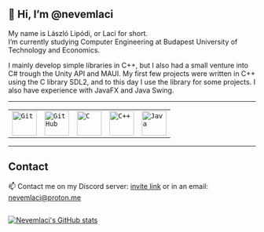 ## 👋 Hi, I’m @nevemlaci

My name is László Lipódi, or Laci for short.<br> 
I’m currently studying Computer Engineering at Budapest University of Technology and Economics. 

I mainly develop simple libraries in C++, but I also had a small venture into C# trough the Unity API and MAUI.
My first few projects were written in C++ using the C library SDL2, and to this day I use the library for some projects.
I also have experience with JavaFX and Java Swing.

----
<div >
	<table>
		<tr>
			<td><code><img width="50" src="https://user-images.githubusercontent.com/25181517/192108372-f71d70ac-7ae6-4c0d-8395-51d8870c2ef0.png" alt="Git" title="Git"/></code></td>
			<td><code><img width="50" src="https://user-images.githubusercontent.com/25181517/192108374-8da61ba1-99ec-41d7-80b8-fb2f7c0a4948.png" alt="GitHub" title="GitHub"/></code></td>
			<td><code><img width="50" src="https://user-images.githubusercontent.com/25181517/192106070-46255bcf-65e6-4c6b-a296-bf8d0d8fb2a7.png" alt="C" title="C"/></code></td>
			<td><code><img width="50" src="https://user-images.githubusercontent.com/25181517/192106073-90fffafe-3562-4ff9-a37e-c77a2da0ff58.png" alt="C++" title="C++"/></code></td>
			<td><code><img width="50" src="https://user-images.githubusercontent.com/25181517/117201156-9a724800-adec-11eb-9a9d-3cd0f67da4bc.png" alt="Java" title="Java"/></code></td>
		</tr>
	</table>
</div>

----

## Contact
📫 Contact me on my Discord server: [invite link](https://discord.gg/4SwvkJa2) or in an email: nevemlaci@proton.me
## 
[![Nevemlaci's GitHub stats](https://github-readme-stats-two-navy-28.vercel.app/api/top-langs?username=nevemlaci&show_icons=true&theme=dark&layout=donut&size_weight=0.5&count_weight=0.5&exclude_repo=cpp_jegyzet)](https://github.com/anuraghazra/github-readme-stats)

<!---
nevemlaci/nevemlaci is a ✨ special ✨ repository because its `README.md` (this file) appears on your GitHub profile.
You can click the Preview link to take a look at your changes.
--->
